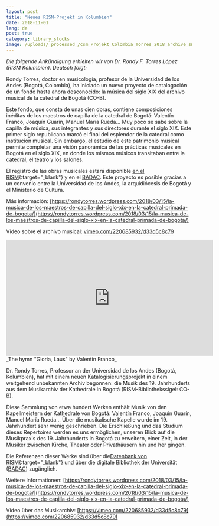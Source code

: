 ```yaml
---
layout: post
title: "Neues RISM-Projekt in Kolumbien"
date: 2018-11-01
lang: de
post: true
category: library_stocks
image: /uploads/_processed_/csm_Projekt_Colombia_Torres_2018_archive_small_1ac0f059f0.png
---
```



_Die folgende Ankündigung erhielten wir von Dr. Rondy F. Torres López (RISM Kolumbien). Deutsch folgt:_

Rondy Torres, doctor en musicología, profesor de la Universidad de los Andes (Bogotá, Colombia), ha iniciado un nuevo proyecto de catalogación de un fondo hasta ahora desconocido: la música del siglo XIX del archivo musical de la catedral de Bogotá (CO-B).

Este fondo, que consta de unas cien obras, contiene composiciones inéditas de los maestros de capilla de la catedral de Bogotá: Valentín Franco, Joaquín Guarín, Manuel María Rueda… Muy poco se sabe sobre la capilla de música, sus integrantes y sus directores durante el siglo XIX. Este primer siglo republicano marcó el final del esplendor de la catedral como institución musical. Sin embargo, el estudio de este patrimonio musical permite completar una visión panorámica de las prácticas musicales en Bogotá en el siglo XIX, en donde los mismos músicos transitaban entre la catedral, el teatro y los salones.

El registro de las obras musicales estará disponible [en el RISM](https://opac.rism.info/search?View=rism&siglum=CO-B&Language=es){:target="_blank"} y en el [BADAC](https://badac.uniandes.edu.co/). Este proyecto es posible gracias a un convenio entre la Universidad de los Andes, la arquidiócesis de Bogotá y el Ministerio de Cultura.

Más información: [https://rondytorres.wordpress.com/2018/03/15/la-musica-de-los-maestros-de-capilla-del-siglo-xix-en-la-catedral-primada-de-bogota/](https://rondytorres.wordpress.com/2018/03/15/la-musica-de-los-maestros-de-capilla-del-siglo-xix-en-la-catedral-primada-de-bogota/)

Video sobre el archivo musical: [vimeo.com/220685932/d33d5c8c79](https://vimeo.com/220685932/d33d5c8c79)


<iframe width="560" height="315" src="https://www.youtube.com/embed/MWTWz2W6pqA" frameborder="0" allow="autoplay; encrypted-media" allowfullscreen></iframe>
_The hymn "Gloria, Laus" by Valentín Franco﻿_


Dr. Rondy Torres, Professor an der Universidad de los Andes (Bogotá, Kolumbien), hat mit einem neuen Katalogisierungsprojekt in einem weitgehend unbekannten Archiv begonnen: die Musik des 19. Jahrhunderts aus dem Musikarchiv der Kathedrale in Bogotá (RISM-Bibliothekssigel: CO-B).

Diese Sammlung von etwa hundert Werken enthält Musik von den Kapellmeistern der Kathedrale von Bogotá: Valentín Franco, Joaquín Guarín, Manuel María Rueda… Über die musikalische Kapelle wurde im 19. Jahrhundert sehr wenig geschrieben. Die Erschließung und das Studium dieses Repertoires werden es uns ermöglichen, unseren Blick auf die Musikpraxis des 19. Jahrhunderts in Bogotá zu erweitern, einer Zeit, in der Musiker zwischen Kirche, Theater oder Privathäusern hin und her gingen.

Die Referenzen dieser Werke sind über die[Datenbank von RISM](https://opac.rism.info/search?View=rism&siglum=CO-B){:target="_blank"} und über die digitale Bibliothek der Universität ([BADAC](https://badac.uniandes.edu.co/)) zugänglich.

Weitere Informationen: [https://rondytorres.wordpress.com/2018/03/15/la-musica-de-los-maestros-de-capilla-del-siglo-xix-en-la-catedral-primada-de-bogota/](https://rondytorres.wordpress.com/2018/03/15/la-musica-de-los-maestros-de-capilla-del-siglo-xix-en-la-catedral-primada-de-bogota/)

Video über das Musikarchiv: [https://vimeo.com/220685932/d33d5c8c79](https://vimeo.com/220685932/d33d5c8c79)

<script type="text/javascript">var switchTo5x=true;</script><script type="text/javascript" src="http://w.sharethis.com/button/buttons.js"></script><script type="text/javascript">stLight.options({publisher: "9b601438-1ce1-49d8-bfd7-9cff5df54c17", doNotHash: false, doNotCopy: false, hashAddressBar: false});</script>